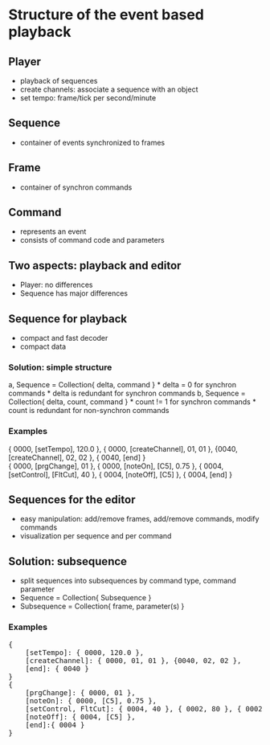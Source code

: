 # Structure of the event based playback

## Player
* playback of sequences
* create channels: associate a sequence with an object
* set tempo: frame/tick per second/minute

## Sequence
* container of events synchronized to frames

## Frame
* container of synchron commands

## Command
* represents an event
* consists of command code and parameters

## Two aspects: playback and editor
* Player: no differences
* Sequence has major differences




## Sequence for playback
* compact and fast decoder
* compact data
### Solution: simple structure
 a, Sequence = Collection{ delta, command }
	* delta = 0 for synchron commands
	* delta is redundant for synchron commands
 b, Sequence = Collection{ delta, count, command }
	* count != 1 for synchron commands
	* count is redundant for non-synchron commands

### Examples
 { 0000, [setTempo], 120.0 }, { 0000, [createChannel], 01, 01 }, {0040, [createChannel], 02, 02 }, { 0040, [end] }<br/>
 { 0000, [prgChange], 01 }, { 0000, [noteOn], [C5], 0.75 }, { 0004, [setControl], [FltCut], 40 }, { 0004, [noteOff], [C5] }, { 0004, [end] }<br/>

## Sequences for the editor 
* easy manipulation: add/remove frames, add/remove commands, modify commands
* visualization per sequence and per command
## Solution: subsequence
* split sequences into subsequences by command type, command parameter
* Sequence = Collection{ Subsequence }
* Subsequence = Collection{ frame, parameter(s) }

### Examples
<pre>
{
	[setTempo]: { 0000, 120.0 },
	[createChannel]: { 0000, 01, 01 }, {0040, 02, 02 },
	[end]: { 0040 }
}
{
	[prgChange]: { 0000, 01 },
	[noteOn]: { 0000, [C5], 0.75 },
	[setControl, FltCut]: { 0004, 40 }, { 0002, 80 }, { 0002, C0 }, { 0002, FF },
	[noteOff]: { 0004, [C5] },
	[end]:{ 0004 }
}
</pre>
